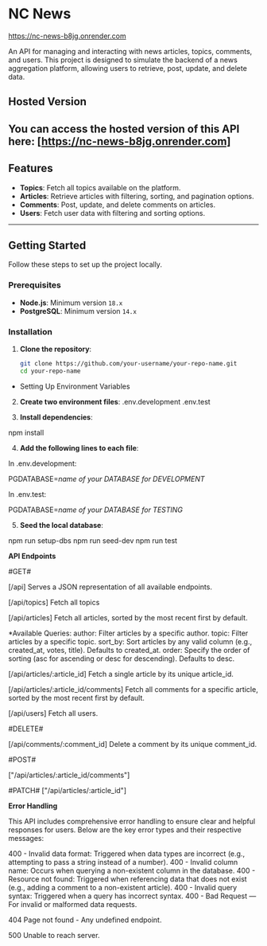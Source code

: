 # NC News 

https://nc-news-b8jg.onrender.com

An API for managing and interacting with news articles, topics, comments, and users. This project is designed to simulate the backend of a news aggregation platform, allowing users to retrieve, post, update, and delete data.

## Hosted Version

## You can access the hosted version of this API here: [https://nc-news-b8jg.onrender.com]

## Features

- **Topics**: Fetch all topics available on the platform.
- **Articles**: Retrieve articles with filtering, sorting, and pagination options.
- **Comments**: Post, update, and delete comments on articles.
- **Users**: Fetch user data with filtering and sorting options.

---

## Getting Started

Follow these steps to set up the project locally.

### Prerequisites

- **Node.js**: Minimum version `18.x`
- **PostgreSQL**: Minimum version `14.x`

### Installation

1. **Clone the repository**:
   ```bash
   git clone https://github.com/your-username/your-repo-name.git
   cd your-repo-name
   ```

- Setting Up Environment Variables

2. **Create two environment files**:
   .env.development
   .env.test

3. **Install dependencies**:

npm install

4. **Add the following lines to each file**:

In .env.development:

PGDATABASE=_name of your DATABASE for DEVELOPMENT_

In .env.test:

PGDATABASE=_name of your DATABASE for TESTING_

5. **Seed the local database**:

npm run setup-dbs
npm run seed-dev
npm run test

**API Endpoints**

#GET#

[/api]
Serves a JSON representation of all available endpoints.

[/api/topics]
Fetch all topics

[/api/articles]
Fetch all articles, sorted by the most recent first by default.

\*Available Queries:
author: Filter articles by a specific author.
topic: Filter articles by a specific topic.
sort_by: Sort articles by any valid column (e.g., created_at, votes, title). Defaults to created_at.
order: Specify the order of sorting (asc for ascending or desc for descending). Defaults to desc.

[/api/articles/:article_id]
Fetch a single article by its unique article_id.

[/api/articles/:article_id/comments]
Fetch all comments for a specific article, sorted by the most recent first by default.

[/api/users]
Fetch all users.

#DELETE#

[/api/comments/:comment_id]
Delete a comment by its unique comment_id.

#POST#

["/api/articles/:article_id/comments"]

#PATCH#
["/api/articles/:article_id"]

**Error Handling**

This API includes comprehensive error handling to ensure clear and helpful responses for users.
Below are the key error types and their respective messages:

400 - Invalid data format: Triggered when data types are incorrect (e.g., attempting to pass a string instead of a number).
400 - Invalid column name: Occurs when querying a non-existent column in the database.
400 - Resource not found: Triggered when referencing data that does not exist (e.g., adding a comment to a non-existent article).
400 - Invalid query syntax: Triggered when a query has incorrect syntax.
400 - Bad Request — For invalid or malformed data requests.

404 Page not found - Any undefined endpoint.

500 Unable to reach server.
